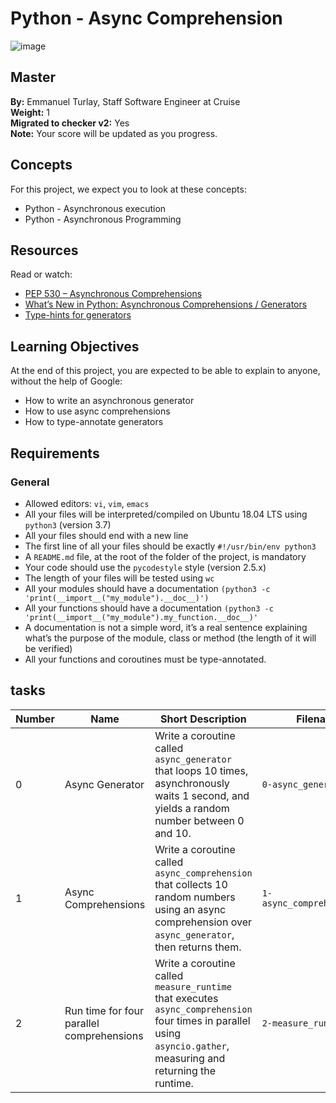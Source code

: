 # Python - Async Comprehension

![image](https://github.com/user-attachments/assets/f6824591-f422-4a54-9f40-909809420c9c)


## Master

**By:** Emmanuel Turlay, Staff Software Engineer at Cruise  
**Weight:** 1  
**Migrated to checker v2:** Yes  
**Note:** Your score will be updated as you progress.

## Concepts

For this project, we expect you to look at these concepts:

- Python - Asynchronous execution
- Python - Asynchronous Programming

## Resources

Read or watch:

- [PEP 530 – Asynchronous Comprehensions](https://www.python.org/dev/peps/pep-0530/)
- [What’s New in Python: Asynchronous Comprehensions / Generators](https://docs.python.org/3/whatsnew/3.6.html#pep-530-asynchronous-comprehensions)
- [Type-hints for generators](https://docs.python.org/3/library/typing.html#typing.Generator)

## Learning Objectives

At the end of this project, you are expected to be able to explain to anyone, without the help of Google:

- How to write an asynchronous generator
- How to use async comprehensions
- How to type-annotate generators

## Requirements

### General

- Allowed editors: `vi`, `vim`, `emacs`
- All your files will be interpreted/compiled on Ubuntu 18.04 LTS using `python3` (version 3.7)
- All your files should end with a new line
- The first line of all your files should be exactly `#!/usr/bin/env python3`
- A `README.md` file, at the root of the folder of the project, is mandatory
- Your code should use the `pycodestyle` style (version 2.5.x)
- The length of your files will be tested using `wc`
- All your modules should have a documentation `(python3 -c 'print(__import__("my_module").__doc__)')`
- All your functions should have a documentation `(python3 -c 'print(__import__("my_module").my_function.__doc__)'`
- A documentation is not a simple word, it’s a real sentence explaining what’s the purpose of the module, class or method (the length of it will be verified)
- All your functions and coroutines must be type-annotated.

## tasks 

| Number | Name                               | Short Description                                                                                                                                              | Filename                     |
|--------|------------------------------------|----------------------------------------------------------------------------------------------------------------------------------------------------------------|------------------------------|
| 0      | Async Generator                    | Write a coroutine called `async_generator` that loops 10 times, asynchronously waits 1 second, and yields a random number between 0 and 10.                     | `0-async_generator.py`       |
| 1      | Async Comprehensions               | Write a coroutine called `async_comprehension` that collects 10 random numbers using an async comprehension over `async_generator`, then returns them.          | `1-async_comprehension.py`   |
| 2      | Run time for four parallel comprehensions | Write a coroutine called `measure_runtime` that executes `async_comprehension` four times in parallel using `asyncio.gather`, measuring and returning the runtime. | `2-measure_runtime.py`        |
